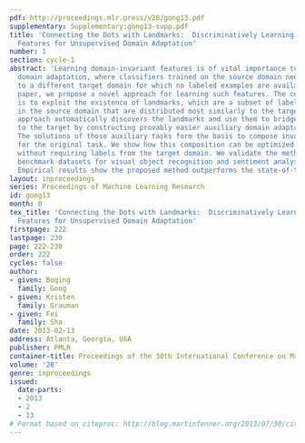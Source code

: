 ```yaml
---
pdf: http://proceedings.mlr.press/v28/gong13.pdf
supplementary: Supplementary:gong13-supp.pdf
title: 'Connecting the Dots with Landmarks:  Discriminatively Learning Domain-Invariant
  Features for Unsupervised Domain Adaptation'
number: 1
section: cycle-1
abstract: 'Learning domain-invariant features is of vital importance to unsupervised
  domain adaptation, where classifiers trained on the source domain need to be adapted
  to a different target domain for which no labeled examples are available. In this
  paper, we propose a novel approach for learning such features. The central idea
  is to exploit the existence of landmarks, which are a subset of labeled data instances
  in the source domain that are distributed most similarly to the target domain. Our
  approach automatically discovers the landmarks and use them to bridge the source
  to the target by constructing provably easier auxiliary domain adaptation tasks.
  The solutions of those auxiliary tasks form the basis to compose invariant features
  for the original task. We show how this composition can be optimized discriminatively
  without requiring labels from the target domain. We validate the method on standard
  benchmark datasets for visual object recognition and sentiment analysis of text.
  Empirical results show the proposed method outperforms the state-of-the-art significantly.  '
layout: inproceedings
series: Proceedings of Machine Learning Research
id: gong13
month: 0
tex_title: 'Connecting the Dots with Landmarks:  Discriminatively Learning Domain-Invariant
  Features for Unsupervised Domain Adaptation'
firstpage: 222
lastpage: 230
page: 222-230
order: 222
cycles: false
author:
- given: Boqing
  family: Gong
- given: Kristen
  family: Grauman
- given: Fei
  family: Sha
date: 2013-02-13
address: Atlanta, Georgia, USA
publisher: PMLR
container-title: Proceedings of the 30th International Conference on Machine Learning
volume: '28'
genre: inproceedings
issued:
  date-parts:
  - 2013
  - 2
  - 13
# Format based on citeproc: http://blog.martinfenner.org/2013/07/30/citeproc-yaml-for-bibliographies/
---
```

